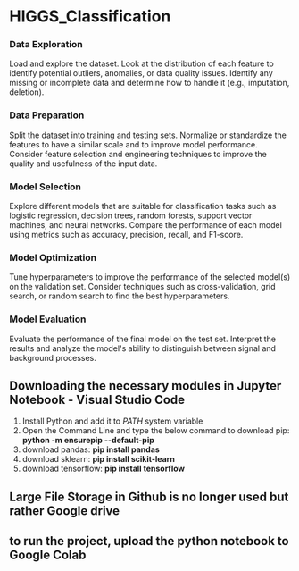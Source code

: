 # HIGGS_Classification

### Data Exploration

Load and explore the dataset. Look at the distribution of each feature to identify potential outliers, anomalies, or data quality issues. Identify any missing or incomplete data and determine how to handle it (e.g., imputation, deletion).

### Data Preparation

Split the dataset into training and testing sets. Normalize or standardize the features to have a similar scale and to improve model performance. Consider feature selection and engineering techniques to improve the quality and usefulness of the input data.

### Model Selection

Explore different models that are suitable for classification tasks such as logistic regression, decision trees, random forests, support vector machines, and neural networks. Compare the performance of each model using metrics such as accuracy, precision, recall, and F1-score.

### Model Optimization

Tune hyperparameters to improve the performance of the selected model(s) on the validation set. Consider techniques such as cross-validation, grid search, or random search to find the best hyperparameters.

### Model Evaluation

Evaluate the performance of the final model on the test set. Interpret the results and analyze the model's ability to distinguish between signal and background processes.


## Downloading the necessary modules in Jupyter Notebook - Visual Studio Code

1. Install Python and add it to _PATH_ system variable
2. Open the Command Line and type the below command to download pip: **python -m ensurepip --default-pip**
3. download pandas: **pip install pandas**
4. download sklearn: **pip install scikit-learn**
5. download tensorflow: **pip install tensorflow**


## Large File Storage in Github is no longer used but rather Google drive

## to run the project, upload the python notebook to Google Colab